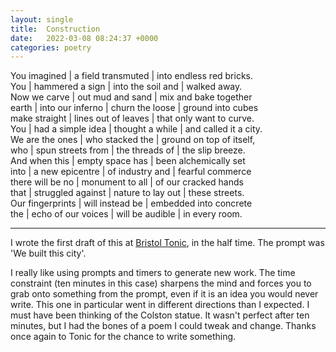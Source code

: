 ```yaml
---
layout: single
title:  Construction
date:   2022-03-08 08:24:37 +0000
categories: poetry
---
```

<div>
You imagined | a field transmuted | into endless red bricks.<br>
You | hammered a sign | into the soil and | walked away.<br>
Now we carve | out mud and sand | mix and bake together<br>
earth | into our inferno | churn the loose |  ground into cubes<br>
make straight | lines out of leaves | that only want to curve.<br>
You | had a simple idea | thought a while | and called it a city.<br>
We are the ones | who stacked the | ground on top of itself,<br>
who | spun streets from | the threads of | the slip breeze.<br>
And when this | empty space has | been alchemically set <br>
into |  a new epicentre | of industry and | fearful commerce <br>
there will be no | monument to all | of our cracked hands <br>
that | struggled against | nature to lay out | these streets. <br>
Our fingerprints | will instead be | embedded into concrete <br>
the | echo of our voices | will be audible | in every room. <br>

</div>

<!--more-->

---

I wrote the first draft of this at [Bristol Tonic](https://www.facebook.com/BristolTonic), in the half time. The prompt was 'We built this city'.

I really like using prompts and timers to generate new work. The time constraint (ten minutes in this case) sharpens the mind and forces you to grab onto something from the prompt, even if it is an idea you would never write. This one in particular went in different directions than I expected. I must have been thinking of the Colston statue. It wasn't perfect after ten minutes, but I had the bones of a poem I could tweak and change. Thanks once again to Tonic for the chance to write something.
